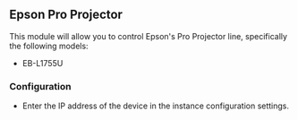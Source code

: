 ## Epson Pro Projector
This module will allow you to control Epson's Pro Projector line, specifically the following models:
* EB-L1755U

### Configuration
* Enter the IP address of the device in the instance configuration settings.